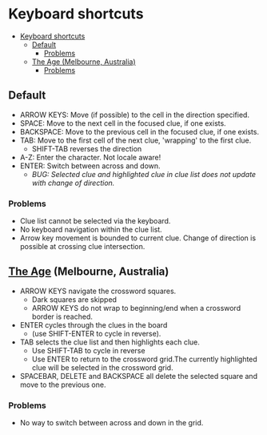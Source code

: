 # Keyboard shortcuts

- [Keyboard shortcuts](#keyboard-shortcuts)
  - [Default](#default)
    - [Problems](#problems)
  - [The Age (Melbourne, Australia)](#the-age-melbourne-australia)
    - [Problems](#problems-1)

## Default

- ARROW KEYS: Move (if possible) to the cell in the direction specified.
- SPACE: Move to the next cell in the focused clue, if one exists.
- BACKSPACE: Move to the previous cell in the focused clue, if one exists.
- TAB: Move to the first cell of the next clue, 'wrapping' to the first clue.
  - SHIFT-TAB reverses the direction
- A-Z: Enter the character. Not locale aware!
- ENTER: Switch between across and down.
  - *BUG: Selected clue and highlighted clue in clue list does not update with change of direction.*

### Problems

- Clue list cannot be selected via the keyboard.
- No keyboard navigation within the clue list.
- Arrow key movement is bounded to current clue. Change of direction is possible at crossing clue intersection.

## [The Age][1] (Melbourne, Australia)

- ARROW KEYS navigate the crossword squares.
  - Dark squares are skipped
  - ARROW KEYS do not wrap to beginning/end when a crossword border is reached.
- ENTER cycles through the clues in the board 
  - (use SHIFT-ENTER to cycle in reverse).
- TAB selects the clue list and then highlights each clue.
  - Use SHIFT-TAB to cycle in reverse 
  - Use ENTER to return to the crossword grid.The currently highlighted clue will be selected in the crossword grid.
- SPACEBAR, DELETE and BACKSPACE all delete the selected square and move to the previous one.

### Problems
 
 - No way to switch between across and down in the grid. 

[1]: https://www.theage.com.au/puzzles/crosswords/